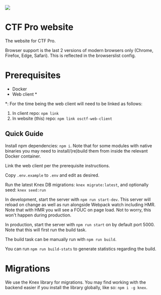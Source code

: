 <img src="https://media.giphy.com/media/144FER6Sz95uZW/giphy.gif">

# CTF Pro website

The website for CTF Pro.

Browser support is the last 2 versions of modern browsers only (Chrome, Firefox, Edge, Safari). This is reflected in the browserslist config.

# Prerequisites

- Docker
- Web client *

*: For the time being the web client will need to be linked as follows:

1. In client repo: `npm link`
2. In website (this) repo: `npm link osctf-web-client`

## Quick Guide

Install npm dependencies: `npm i`. Note that for some modules with native binaries you may need to install/(re)build them from inside the relevant Docker container.

Link the web client per the prerequisite instructions.

Copy `.env.example` to `.env` and edit as desired.

Run the latest Knex DB migrations: `knex migrate:latest`, and optionally seed: `knex seed:run`

In development, start the server with `npm run start-dev`. This server will reload on change as well as run alongside Webpack watch including HMR. Note that with HMR you will see a FOUC on page load. Not to worry, this won't happen during production.

In production, start the server with `npm run start` on by default port 5000. Note that this will first run the build task.

The build task can be manually run with `npm run build`.

You can run `npm run build-stats` to generate statistics regarding the build.

# Migrations

We use the Knex library for migrations. You may find working with the backend easier if you install the library globally, like so: `npm i -g knex`.
